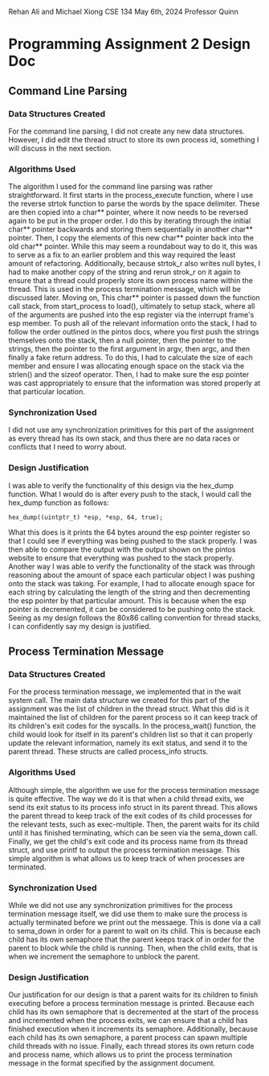 Rehan Ali and Michael Xiong
CSE 134
May 6th, 2024
Professor Quinn

# Programming Assignment 2 Design Doc

## Command Line Parsing

### Data Structures Created

For the command line parsing, I did not create any new data structures. However, I did edit the thread struct to store its own process id, something I will discuss 
in the next section. 

### Algorithms Used

The algorithm I used for the command line parsing was rather straightforward. It first starts in the process_execute function, where I use the reverse strtok function 
to parse the words by the space delimiter. These are then copied into a char** pointer, where it now needs to be reversed again to be put in the proper order. I do this by iterating through the initial char** pointer backwards and storing them sequentially in another char** pointer. Then, I copy the elements of this new char** pointer back into the old char** pointer. While this may seem a roundabout way to do it, this was to serve as a fix to an earlier problem and this way required the least amount of refactoring. Additionally, because strtok_r also writes null bytes, I had to make another copy of the string and rerun strok_r on it again to ensure that a thread could properly store its own process name within the thread. This is used in the process termination message, which will be discussed later. Moving on, This char** pointer is passed down the function call stack, from start_process to load(), ultimately to setup stack, where all of the arguments are pushed into the esp register via the interrupt frame's esp member. To push all of the relevant information onto the stack, I had to follow the order outlined in the pintos docs, where you first push the strings themselves onto the stack, then a null pointer, then the pointer to the strings, then the pointer to the first argument in argv, then argc, and then finally a fake return address. To do this, I had to calculate the size of each member and ensure I was allocating enough space on the stack via the strlen() and the sizeof operator. Then, I had to make sure the esp pointer was cast appropriately to ensure that the information was stored properly at that particular location. 

### Synchronization Used

I did not use any synchronization primitives for this part of the assignment as every thread has its own stack, and thus there are no data races or conflicts that I need to worry about. 

### Design Justification

I was able to verify the functionality of this design via the hex_dump function. What I would do is after every push to the stack, I would call the hex_dump function as follows:
```
hex_dump((uintptr_t) *esp, *esp, 64, true);
```
What this does is it prints the 64 bytes around the esp pointer register so that I could see if everything was being pushed to the stack properly. I was then able to compare the output with the output shown on the pintos website to ensure that everything was pushed to the stack properly. Another way I was able to verify the functionality of the stack was through reasoning about the amount of space each particular object I was pushing onto the stack was taking. For example, I had to allocate enough space for each string by calculating the length of the string and then decrementing the esp pointer by that particular amount. This is because when the esp pointer is decremented, it can be considered to be pushing onto the stack. Seeing as my design follows the 80x86 calling convention for thread stacks, I can confidently say my design is justified. 

## Process Termination Message

### Data Structures Created

For the process termination message, we implemented that in the wait system call. The main data structure we created for this part of the assignment was the list of children in the thread struct. What this did is it maintained the list of children for the parent process so it can keep track of its children's exit codes for the syscalls. In the process_wait() function, the child would look for itself in its parent's children list so that it can properly update the relevant information, namely its exit status, and send it to the parent thread. These structs are called process_info structs.

### Algorithms Used

Although simple, the algorithm we use for the process termination message is quite effective. The way we do it is that when a child thread exits, we send its exit status to its process info struct in its parent thread. This allows the parent thread to keep track of the exit codes of its child processes for the relevant tests, such as exec-multiple. Then, the parent waits for its child until it has finished terminating, which can be seen via the sema_down call. Finally, we get the child's exit code and its process name from its thread struct, and use printf to output the process termination message. This simple algorithm is what allows us to keep track of when processes are terminated. 

### Synchronization Used

While we did not use any synchronization primitives for the process termination message itself, we did use them to make sure the process is actually terminated before we print out the messaege. This is done via a call to sema_down in order for a parent to wait on its child. This is because each child has its own semaphore that the parent keeps track of in order for the parent to block while the child is running. Then, when the child exits, that is when we increment the semaphore to unblock the parent. 

### Design Justification

Our justification for our design is that a parent waits for its children to finish executing before a process termination message is printed. Because each child has its own semaphore that is decremented at the start of the process and incremented when the process exits, we can ensure that a child has finished execution when it increments its semaphore. Additionally, because each child has its own semaphore, a parent process can spawn multiple child threads with no issue. Finally, each thread stores its own return code and process name, which allows us to print the process termination message in the format specified by the assignment document. 